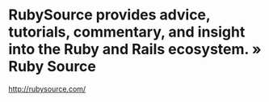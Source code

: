 <!--
id: 4192358100
link: http://kevinisom.info/post/4192358100/rubysource-provides-advice-tutorials-commentary-and
slug: rubysource-provides-advice-tutorials-commentary-and
date: Wed Mar 30 2011 14:42:04 GMT+1300 (NZDT)
raw: {"blog_name":"kevinisom","id":4192358100,"post_url":"http://kevinisom.info/post/4192358100/rubysource-provides-advice-tutorials-commentary-and","slug":"rubysource-provides-advice-tutorials-commentary-and","type":"link","date":"2011-03-30 01:42:04 GMT","timestamp":1301449324,"state":"published","format":"html","reblog_key":"u218SlJ8","tags":[],"short_url":"http://tmblr.co/Zw68Yy3vuaxK","highlighted":[],"feed_item":"http://rubysource.com/","from_feed_id":"650234","note_count":0,"title":"RubySource provides advice, tutorials, commentary, and insight into the Ruby and Rails ecosystem. » Ruby Source","url":"http://rubysource.com/","description":""}
publish: 2011-03-030
tags: 
title: RubySource provides advice, tutorials, commentary, and insight into the Ruby and Rails ecosystem. » Ruby Source
-->


RubySource provides advice, tutorials, commentary, and insight into the Ruby and Rails ecosystem. » Ruby Source
===============================================================================================================

<http://rubysource.com/>

